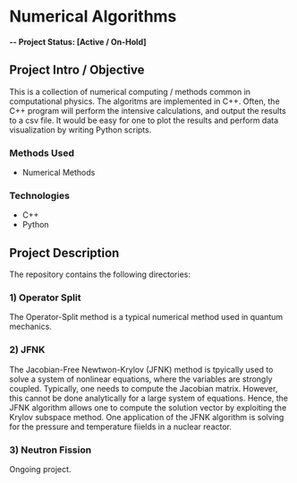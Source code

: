 # Numerical Algorithms

#### -- Project Status: [Active / On-Hold]

## Project Intro / Objective

This is a collection of numerical computing / methods common in computational physics. The algoritms are implemented in C++. Often, the C++ program will perform the intensive calculations, and output the results to a csv file. It would be easy for one to plot the results and perform data visualization by writing Python scripts.


### Methods Used
* Numerical Methods

### Technologies
* C++
* Python


## Project Description

The repository contains the following directories:

### 1) Operator Split

The Operator-Split method is a typical numerical method used in quantum mechanics.


### 2) JFNK

The Jacobian-Free Newtwon-Krylov (JFNK) method is tpyically used to solve a system of nonlinear equations, where the variables are strongly coupled. Typically, one needs to compute the Jacobian matrix. However, this cannot be done analytically for a large system of equations. Hence, the JFNK algorithm allows one to compute the solution vector by exploiting the Krylov subspace method. One application of the JFNK algorithm is solving for the pressure and temperature fiields in a nuclear reactor. 



### 3) Neutron Fission

Ongoing project. 

